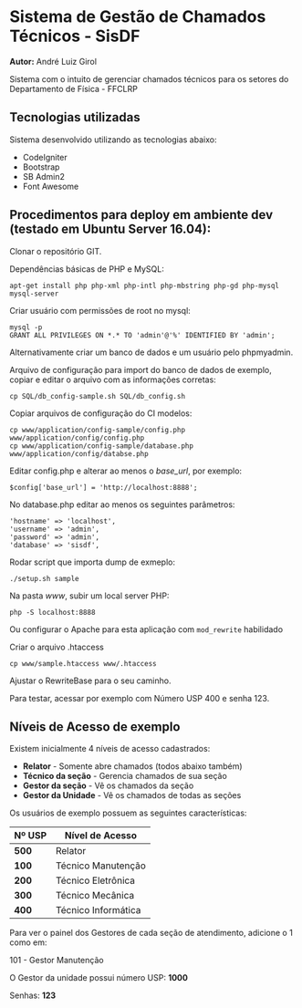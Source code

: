 # Sistema de Gestão de Chamados Técnicos - SisDF

**Autor:** André Luiz Girol

Sistema com o intuito de gerenciar chamados técnicos para os setores do Departamento de Física - FFCLRP
 
## Tecnologias utilizadas
 
Sistema desenvolvido utilizando as tecnologias abaixo:

* CodeIgniter
* Bootstrap
* SB Admin2
* Font Awesome

## Procedimentos para deploy em ambiente dev (testado em Ubuntu Server 16.04):

Clonar o repositório GIT.

Dependências básicas de PHP e MySQL:

    apt-get install php php-xml php-intl php-mbstring php-gd php-mysql mysql-server

Criar usuário com permissões de root no mysql:

    mysql -p
    GRANT ALL PRIVILEGES ON *.* TO 'admin'@'%' IDENTIFIED BY 'admin';
    
Alternativamente criar um banco de dados e um usuário pelo phpmyadmin.

Arquivo de configuração para import do banco de dados de exemplo, 
copiar e editar o arquivo com as informações corretas:

    cp SQL/db_config-sample.sh SQL/db_config.sh 

Copiar arquivos de configuração do CI modelos:

    cp www/application/config-sample/config.php www/application/config/config.php
    cp www/application/config-sample/database.php www/application/config/databse.php

Editar config.php e alterar ao menos o *base_url*, por exemplo:

    $config['base_url'] = 'http://localhost:8888';

No database.php editar ao menos os seguintes parâmetros:

    'hostname' => 'localhost',
    'username' => 'admin',
    'password' => 'admin',
    'database' => 'sisdf',
    
Rodar script que importa dump de exmeplo: 

    ./setup.sh sample

Na pasta *www*, subir um local server PHP: 

    php -S localhost:8888
    
Ou configurar o Apache para esta aplicação com `mod_rewrite` habilidado

Criar o arquivo .htaccess
   
    cp www/sample.htaccess www/.htaccess
    
Ajustar o RewriteBase para o seu caminho.

Para testar, acessar por exemplo com Número USP 400 e senha 123.

## Níveis de Acesso de exemplo

Existem inicialmente 4 níveis de acesso cadastrados:

- **Relator** - Somente abre chamados (todos abaixo também)
- **Técnico da seção** - Gerencia chamados de sua seção
- **Gestor da seção** - Vê os chamados da seção
- **Gestor da Unidade** - Vê os chamados de todas as seções

Os usuários de exemplo possuem as seguintes características: 

| Nº USP | Nível de Acesso |
| --------- | --------------------- |
| **500** | Relator |
| **100** | Técnico Manutenção |
| **200** | Técnico Eletrônica |
| **300** | Técnico Mecânica |
| **400** | Técnico Informática |

Para ver o painel dos Gestores de cada seção de atendimento, adicione o 1 como em:

101 - Gestor Manutenção

O Gestor da unidade possui número USP: **1000**

Senhas: **123**
